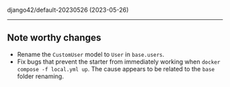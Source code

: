 django42/default-20230526 (2023-05-26)
**************************************

Note worthy changes
-------------------

- Rename the `CustomUser` model to `User` in `base.users`.
- Fix bugs that prevent the starter from immediately working when `docker compose -f local.yml up`. The cause appears to be related to the `base` folder renaming.